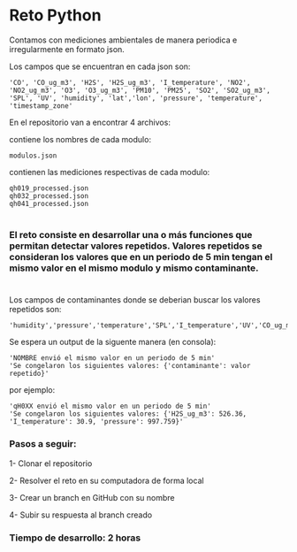 # Reto Python
Contamos con mediciones ambientales de manera periodica e irregularmente en formato json.

Los campos que se encuentran en cada json son:
```
'CO', 'CO_ug_m3', 'H2S', 'H2S_ug_m3', 'I_temperature', 'NO2', 'NO2_ug_m3', 'O3', 'O3_ug_m3', 'PM10', 'PM25', 'SO2', 'SO2_ug_m3', 'SPL', 'UV', 'humidity', 'lat','lon', 'pressure', 'temperature', 'timestamp_zone'
```
En el repositorio van a encontrar 4 archivos:

contiene los nombres de cada modulo:
```
modulos.json
```
contienen las mediciones respectivas de cada modulo:
```
qh019_processed.json
qh032_processed.json
qh041_processed.json
```

#

### El reto consiste en desarrollar una o más funciones que permitan detectar valores repetidos. Valores repetidos se consideran los valores que en un periodo de 5 min tengan el mismo valor en el mismo modulo y mismo contaminante.
#

Los campos de contaminantes donde se deberian buscar los valores repetidos son:
```
'humidity','pressure','temperature','SPL','I_temperature','UV','CO_ug_m3','H2S_ug_m3','NO2_ug_m3','O3_ug_m3','PM1','PM10','PM25','SO2_ug_m3'
```
Se espera un output de la siguente manera (en consola):
```
'NOMBRE envió el mismo valor en un periodo de 5 min'
'Se congelaron los siguientes valores: {'contaminante': valor repetido}'
```
por ejemplo:
```
'qH0XX envió el mismo valor en un periodo de 5 min'
'Se congelaron los siguientes valores: {'H2S_ug_m3': 526.36, 'I_temperature': 30.9, 'pressure': 997.759}'
```
### Pasos a seguir:

1- Clonar el repositorio

2- Resolver el reto en su computadora de forma local

3- Crear un branch en GitHub con su nombre

4- Subir su respuesta al branch creado

### Tiempo de desarrollo: 2 horas